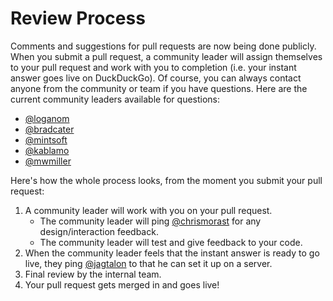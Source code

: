 # Review Process

Comments and suggestions for pull requests are now being done publicly. When you submit a pull request, a community leader will assign themselves to your pull request and work with you to completion (i.e. your instant answer goes live on DuckDuckGo). Of course, you can always contact anyone from the community or team if you have questions. Here are the current community leaders available for questions:

- [@loganom](https://github.com/loganom)
- [@bradcater](https://github.com/bradcater)
- [@mintsoft](https://github.com/mintsoft)
- [@kablamo](https://github.com/kablamo)
- [@mwmiller](https://github.com/mwmiller)

Here's how the whole process looks, from the moment you submit your pull request:

1. A community leader will work with you on your pull request.
   - The community leader will ping [@chrismorast](https://github.com/chrismorast) for any design/interaction feedback.
   - The community leader will test and give feedback to your code.
2. When the community leader feels that the instant answer is ready to go live, they ping [@jagtalon](https://github.com/jagtalon) to that he can set it up on a server.
3. Final review by the internal team.
4. Your pull request gets merged in and goes live!
